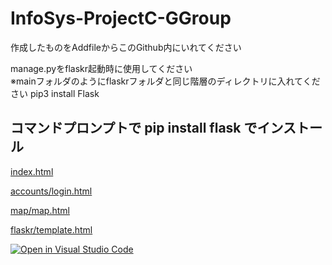 # InfoSys-ProjectC-GGroup

作成したものをAddfileからこのGithub内にいれてください


manage.pyをflaskr起動時に使用してください</br>
※mainフォルダのようにflaskrフォルダと同じ階層のディレクトリに入れてください
pip3 install Flask

コマンドプロンプトで pip install flask でインストール
----------------------

[index.html](https://c2p31047.github.io/InfoSys-ProjectC-GGroup/)

[accounts/login.html](https://c2p31047.github.io/InfoSys-ProjectC-GGroup/accounts/login.html)

[map/map.html](https://c2p31047.github.io/InfoSys-ProjectC-GGroup/map/map.html)


[flaskr/template.html](https://c2p31047.github.io/InfoSys-ProjectC-GGroup/main/flaskr/templates/index.html)












[![Open in Visual Studio Code](https://open.vscode.dev/badges/open-in-vscode.svg)](https://vscode.dev/github.com/c2p31047/InfoSys-ProjectB-GGroup/)
